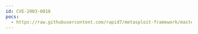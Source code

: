 ```yaml
---
id: CVE-2003-0818
pocs:
  - https://raw.githubusercontent.com/rapid7/metasploit-framework/master/modules/exploits/windows/smb/ms04_007_killbill.rb
---
```

